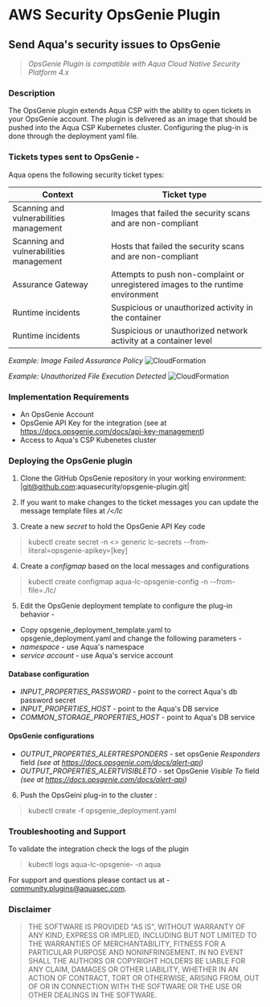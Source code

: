 # AWS Security OpsGenie Plugin
## Send Aqua's security issues to OpsGenie

> _OpsGenie Plugin is compatible with Aqua Cloud Native Security Platform 4.x_

### Description
The OpsGenie plugin extends Aqua CSP with the ability to open tickets in your OpsGenie account. The plugin is delivered as an image that should be pushed into the Aqua CSP Kubernetes cluster. Configuring the plug-in is done through the deployment yaml file. 

### Tickets types sent to OpsGenie -
Aqua opens the following security ticket types:

Context|Ticket type
----|-------
Scanning and vulnerabilities management|Images that failed the security scans and are non-compliant
Scanning and vulnerabilities management|Hosts that failed the security scans and are non-compliant
Assurance Gateway|Attempts to push non-complaint or unregistered images to the runtime environment
Runtime incidents|Suspicious or unauthorized activity in the container
Runtime incidents|Suspicious or unauthorized network activity at a container level

_Example: Image Failed Assurance Policy_
![CloudFormation](/images/cloudformation.jpg)

_Example: Unauthorized File Execution Detected_
![CloudFormation](/images/cloudformation.jpg)


### Implementation Requirements
- An OpsGenie Account 
- OpsGenie API Key for the integration (see at https://docs.opsgenie.com/docs/api-key-management) 
- Access to Aqua's CSP Kubenetes cluster 

### Deploying the OpsGenie plugin
1. Clone the GitHub OpsGenie repository in your working environment:  
|git@github.com:aquasecurity/opsgenie-plugin.git|

2. If you want to make changes to the ticket messages you can update the message template files at */<<epo>/lc*

3. Create a new *secret* to hold the OpsGenie API Key code
> kubectl create secret -n <<aqua namespace>> generic lc-secrets --from-literal=opsgenie-apikey=[key]
  
4. Create a *configmap* based on the local messages and configurations
> kubectl create configmap aqua-lc-opsgenie-config -n *<aua namespace>* --from-file=./lc/
	
5. Edit the OpsGenie deployment template to configure the plug-in behavior -
- Copy opsgenie_deployment_template.yaml to opsgenie_deployment.yaml and change the following parameters -
- *namespace* - use Aqua's namespace
- *service account* - use Aqua's service account
#### Database configuration 
- *INPUT_PROPERTIES_PASSWORD* - point to the correct Aqua's db password secret
- *INPUT_PROPERTIES_HOST* - point to the Aqua's DB service
- *COMMON_STORAGE_PROPERTIES_HOST* - point to Aqua's DB service
#### OpsGenie configurations
- *OUTPUT_PROPERTIES_ALERTRESPONDERS* - set opsGenie *Responders* field *(see at https://docs.opsgenie.com/docs/alert-api)*
- *OUTPUT_PROPERTIES_ALERTVISIBLETO* - set OpsGenie *Visible To* field *(see at https://docs.opsgenie.com/docs/alert-api)*

6. Push the OpsGeini plug-in to the cluster :
> kubectl create -f opsgenie_deployment.yaml
	
### Troubleshooting and Support
To validate the integration check the logs of the plugin
> kubectl logs aqua-lc-opsgenie-<pod-unique-code> -n aqua

For support and questions please contact us at - community.plugins@aquasec.com.

### Disclaimer 
> THE SOFTWARE IS PROVIDED "AS IS", WITHOUT WARRANTY OF ANY KIND, EXPRESS OR IMPLIED, INCLUDING BUT NOT LIMITED TO THE WARRANTIES OF MERCHANTABILITY, FITNESS FOR A PARTICULAR PURPOSE AND NONINFRINGEMENT. IN NO EVENT SHALL THE AUTHORS OR COPYRIGHT HOLDERS BE LIABLE FOR ANY CLAIM, DAMAGES OR OTHER LIABILITY, WHETHER IN AN ACTION OF CONTRACT, TORT OR OTHERWISE, ARISING FROM, OUT OF OR IN CONNECTION WITH THE SOFTWARE OR THE USE OR OTHER DEALINGS IN THE SOFTWARE.
	
